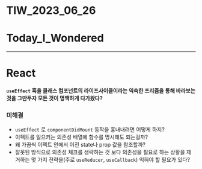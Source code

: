 # TIW_2023_06_26

# Today_I_Wondered

---

# React

**`useEffect` 훅을 클래스 컴포넌트의 라이프사이클이라는 익숙한 프리즘을 통해 바라보는 것을 그만두자 모든 것이 명백하게 다가왔다?**

### 미해결

- `useEffect` 로 `componentDidMount` 동작을 흉내내려면 어떻게 하지?
- 이펙트를 일으키는 의존성 배열에 함수를 명시해도 되는걸까?
- 왜 가끔씩 이펙트 안에서 이전 state나 prop 값을 참조할까?
- 잘못된 방식으로 의존성 체크를 생략하는 것 보다 의존성을 필요로 하는 상황을 제거하는 몇 가지 전략을(주로 `useReducer`, `useCallback`) 익혀야 할 필요가 있다?